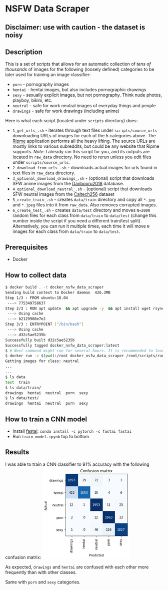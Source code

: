 # NSFW Data Scraper

## Disclaimer: use with caution - the dataset is noisy

## Description

This is a set of scripts that allows for an automatic collection of _tens of thousands_ of images for the following (loosely defined) categories to be later used for training an image classifier:
- `porn` - pornography images
- `hentai` - hentai images, but also includes pornographic drawings
- `sexy` - sexually explicit images, but not pornography. Think nude photos, playboy, bikini, etc.
- `neutral` - safe for work neutral images of everyday things and people
- `drawings` - safe for work drawings (including anime)

Here is what each script (located under `scripts` directory) does:
- `1_get_urls_.sh` - iterates through text files under `scripts/source_urls` downloading URLs of images for each of the 5 categories above. The [Ripme](https://github.com/RipMeApp/ripme) application performs all the heavy lifting. The source URLs are mostly links to various subreddits, but could be any website that Ripme supports.
*Note*: I already ran this script for you, and its outputs are located in `raw_data` directory. No need to rerun unless you edit files under `scripts/source_urls`.
- `2_download_from_urls_.sh` - downloads actual images for urls found in text files in `raw_data` directory.
- `3_optional_download_drawings_.sh` - (optional) script that downloads SFW anime images from the [Danbooru2018](https://www.gwern.net/Danbooru2018) database.
- `4_optional_download_neutral_.sh` - (optional) script that downloads SFW neutral images from the [Caltech256](http://www.vision.caltech.edu/Image_Datasets/Caltech256/) dataset
- `5_create_train_.sh` - creates `data/train` directory and copy all `*.jpg` and `*.jpeg` files into it from `raw_data`. Also removes corrupted images.
- `6_create_test_.sh` - creates `data/test` directory and moves `N=2000` random files for each class from `data/train` to `data/test` (change this number inside the script if you need a different train/test split). Alternatively, you can run it multiple times, each time it will move `N` images for each class from `data/train` to `data/test`.

## Prerequisites

- Docker

## How to collect data

```bash
$ docker build . -t docker_nsfw_data_scraper
Sending build context to Docker daemon  426.3MB
Step 1/3 : FROM ubuntu:18.04
 ---> 775349758637
Step 2/3 : RUN apt update  && apt upgrade -y  && apt install wget rsync imagemagick default-jre -y
 ---> Using cache
 ---> b2129908e7e2
Step 3/3 : ENTRYPOINT ["/bin/bash"]
 ---> Using cache
 ---> d32c5ae5235b
Successfully built d32c5ae5235b
Successfully tagged docker_nsfw_data_scraper:latest
$ # Next command might run for several hours. It is recommended to leave it overnight
$ docker run -v $(pwd):/root docker_nsfw_data_scraper /root/scripts/runall.sh
Getting images for class: neutral
...
...
$ ls data
test  train
$ ls data/train/
drawings  hentai  neutral  porn  sexy
$ ls data/test/
drawings  hentai  neutral  porn  sexy
```

## How to train a CNN model
- Install [fastai](https://github.com/fastai/fastai): `conda install -c pytorch -c fastai fastai`
- Run `train_model.ipynb` top to bottom

## Results

I was able to train a CNN classifier to 91% accuracy with the following confusion matrix:
![alt text](confusion_matrix.png)

As expected,  `drawings` and `hentai` are confused with each other more frequently than with other classes.

Same with `porn` and `sexy` categories.

